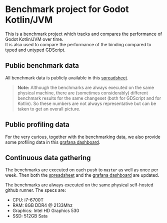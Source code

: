 # Benchmark project for Godot Kotlin/JVM

This is a benchmark project which tracks and compares the performance of Godot Kotlin/JVM over time.  
It is also used to compare the performance of the binding compared to typed and untyped GDScript.

## Public benchmark data
All benchmark data is publicly available in this [spreadsheet](https://docs.google.com/spreadsheets/d/1aIclio2oYs_ua_4tENVjfn-OrwKkgVSCRfo50NTMve0/edit?usp=sharing).

> **Note:** Although the benchmarks are always executed on the same physical machine, there are (sometimes considerably) different benchmark results for the same changeset (both for GDScript and for Kotlin). So these numbers are not always representative but can be taken to get an overall picture.

## Public profiling data
For the very curious, together with the benchmarking data, we also provide some profiling data in this [grafana dashboard](https://monitoring.hippmann.ch/public-dashboards/22a47dbec7e04eed8fdad1135e22ef09?orgId=2).

## Continuous data gathering
The benchmarks are executed on each push to `master` as well as once per week. Then both the [spreadsheet](https://docs.google.com/spreadsheets/d/1aIclio2oYs_ua_4tENVjfn-OrwKkgVSCRfo50NTMve0/edit?usp=sharing) and the [grafana dashboard](https://monitoring.hippmann.ch/public-dashboards/22a47dbec7e04eed8fdad1135e22ef09?orgId=2) are updated.

The benchmarks are always executed on the same physical self-hosted github runner. The specs are:
- CPU: i7-6700T
- RAM: 8GB DDR4 @ 2133Mhz 
- Graphics: Intel HD Graphics 530
- SSD: 512GB Sata
